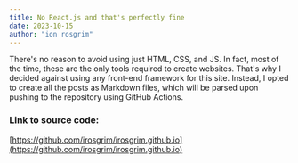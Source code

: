 ```yaml
---
title: No React.js and that's perfectly fine
date: 2023-10-15
author: "ion rosgrim"
---
```


There's no reason to avoid using just HTML, CSS, and JS. In fact, most of the time, these are the only tools required to create websites. That's why I decided against using any front-end framework for this site. Instead, I opted to create all the posts as Markdown files, which will be parsed upon pushing to the repository using GitHub Actions.

### Link to source code:
[https://github.com/irosgrim/irosgrim.github.io](https://github.com/irosgrim/irosgrim.github.io)